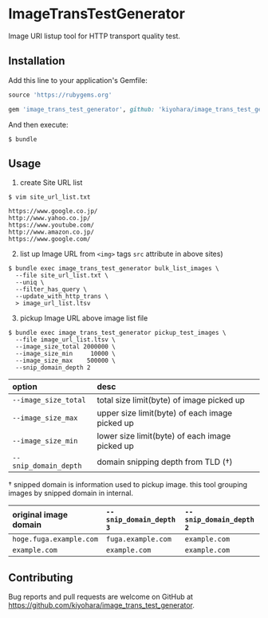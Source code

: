 # ImageTransTestGenerator

Image URI listup tool for HTTP transport quality test.

## Installation

Add this line to your application's Gemfile:

```ruby
source 'https://rubygems.org'

gem 'image_trans_test_generator', github: 'kiyohara/image_trans_test_generator'
```

And then execute:

```console
$ bundle
```

## Usage

1. create Site URL list

```console
$ vim site_url_list.txt
```

```
https://www.google.co.jp/
http://www.yahoo.co.jp/
https://www.youtube.com/
http://www.amazon.co.jp/
https://www.google.com/
```

2. list up Image URL from `<img>` tags `src` attribute in above sites)

```console
$ bundle exec image_trans_test_generator bulk_list_images \
  --file site_url_list.txt \
  --uniq \
  --filter_has_query \
  --update_with_http_trans \
  > image_url_list.ltsv
```

3. pickup Image URL above image list file

``` console
$ bundle exec image_trans_test_generator pickup_test_images \
  --file image_url_list.ltsv \
  --image_size_total 2000000 \
  --image_size_min     10000 \
  --image_size_max    500000 \
  --snip_domain_depth 2
```

| option | desc |
|:--|:--|
| `--image_size_total`  | total size limit(byte) of image picked up      |
| `--image_size_max`    | upper size limit(byte) of each image picked up |
| `--image_size_min`    | lower size limit(byte) of each image picked up |
| `--snip_domain_depth` | domain snipping depth from TLD (†)            |

† snipped domain is information used to pickup image.
this tool grouping images by snipped domain in internal.

| original image domain   | `--snip_domain_depth 3` | `--snip_domain_depth 2` |
|:--|:--|:--|
| `hoge.fuga.example.com` | `fuga.example.com`      | `example.com`           |
| `example.com`           | `example.com`           | `example.com`           |

## Contributing

Bug reports and pull requests are welcome on GitHub at https://github.com/kiyohara/image_trans_test_generator.
